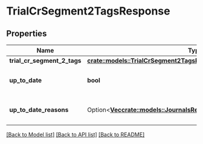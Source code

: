 # TrialCrSegment2TagsResponse

## Properties

Name | Type | Description | Notes
------------ | ------------- | ------------- | -------------
**trial_cr_segment_2_tags** | [**crate::models::TrialCrSegment2TagsResponseTrialCrSegment2Tags**](trialCrSegment_2TagsResponse_trial_cr_segment_2_tags.md) |  | 
**up_to_date** | **bool** | 集計結果が最新かどうか | 
**up_to_date_reasons** | Option<[**Vec<crate::models::JournalsResponseJournalsUpToDateReasons>**](journalsResponse_journals_up_to_date_reasons.md)> | 集計が最新でない場合の要因情報 | [optional]

[[Back to Model list]](../README.md#documentation-for-models) [[Back to API list]](../README.md#documentation-for-api-endpoints) [[Back to README]](../README.md)



